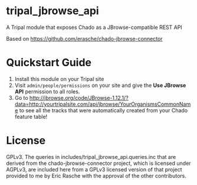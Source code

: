 # tripal_jbrowse_api

A Tripal module that exposes Chado as a JBrowse-compatible REST API

Based on https://github.com/erasche/chado-jbrowse-connector

# Quickstart Guide

1. Install this module on your Tripal site
2. Visit `admin/people/permissions` on your site and give the **Use JBrowse API** permission to all roles.
3. Go to <http://jbrowse.org/code/JBrowse-1.12.1/?data=http://yourtripalsite.com/api/jbrowse/YourOrganismsCommonName> to see all the tracks that were automatically created from your Chado feature table!

# License

GPLv3. The queries in includes/tripal_jbrowse_api.queries.inc that are derived from the chado-jbrowse-connector project, which is licensed under AGPLv3, are included here from a GPLv3 licensed version of that project provided to me by Eric Rasche with the approval of the other contributors.
